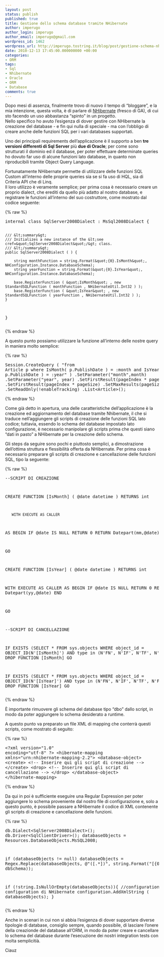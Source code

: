 ```yaml
---
layout: post
status: publish
published: true
title: Gestione dello schema database tramite NHibernate
author: imperugo
author_login: imperugo
author_email: imperugo@gmail.com
wordpress_id: 1462
wordpress_url: http://imperugo.tostring.it/blog/post/gestione-schema-nhibernate/
date: 2010-12-13 17:45:00.000000000 +00:00
categories:
- ORM
tags:
- Sql
- Nhibernate
- Oracle
- ORM
- Database
comments: true
---
```

<p>Dopo mesi di assenza, finalmente trovo di nuovo il tempo di “bloggare”, e la mia intenzione, questa volta, è di parlare di <a title="Posts su NHibernate" href="http://www.tostring.it/categories/archive/nhibernate/">NHibernate</a> (fresco di GA), di cui sto facendo un uso abbastanza “spinto” in un progetto.     <br />Nello specifico ho avuto l’esigenza di dover gestire con NHibernate la creazione del database - e fin qui nulla di speciale - ma con l’obbligo di creare anche delle funzioni SQL per i vari databases supportati.</p>  <p>Uno dei principali requirements dell’applicazione è il supporto a ben <strong>tre versioni differenti di Sql Server</strong> più <strong>due di Oracle</strong>; per come sono strutturati il dominio ed il database, per poter effettuare determinate queries ho dovuto far uso di alcune funzioni lato database, in quanto non riproducibili tramite Object Query Language.</p>  <p>Fortunatamente NHibernate permette di utilizzare delle funzioni SQL Custom all’interno delle proprie queries sia se si fa uso di HQL, sia di Criteria API che di Linq.    <br />Il loro utilizzo è veramente semplice; per prima cosa è necessario creare un proprio dialect, che erediti da quello più adatto al nostro database, e registrare le funzioni all’interno del suo costruttore, come mostrato dal codice seguente:</p>  {% raw %}<pre class="brush: csharp;">internal class SqlServer2008Dialect : MsSql2008Dialect {
    
    /// &lt;summary&gt;
    /// Initializes a new instance of the &lt;see cref=&quot;SqlServer2008Dialect&quot;/&gt; class.
    /// &lt;/summary&gt;
    public SqlServer2008Dialect ( ) {

        string monthFunction = string.Format(&quot;{0}.IsMonth&quot;, NHConfiguration.Instance.DatabaseSchema);
        string yearFunction = string.Format(&quot;{0}.IsYear&quot;, NHConfiguration.Instance.DatabaseSchema);

        base.RegisterFunction ( &quot;IsMonth&quot; , new StandardSQLFunction ( monthFunction , NHibernateUtil.Int32 ) );
        base.RegisterFunction ( &quot;IsYear&quot; , new StandardSQLFunction ( yearFunction , NHibernateUtil.Int32 ) );
    }
}</pre>{% endraw %}

<p>A questo punto possiamo utilizzare la funzione all’interno delle nostre query in maniera molto semplice:</p>

{% raw %}<pre class="brush: csharp;">Session.CreateQuery ( &quot;from Article p where IsMonth( p.PublishDate ) = :month and IsYear( p.PublishDate ) = :year&quot; )
    .SetParameter(&quot;month&quot;,month)
    .SetParameter(&quot;year&quot;, year)
    .SetFirstResult(pageIndex * pageSize)
    .SetFirstResult(pageIndex * pageSize)
    .SetMaxResults(pageSize)
    .SetReadOnly(!enableTracking)
    .List&lt;Article&gt;();</pre>{% endraw %}

<p>Come già detto in apertura, una delle caratteristiche dell’applicazione è la creazione ed aggiornamento del database tramite Nhibernate, il che si traduce nell’aggiungere gli scripts di creazione delle funzioni SQL lato codice; tuttavia, essendo lo schema del database impostato lato configurazione, è necessario manipolare gli scripts prima che questi siano “dati in pasto” a NHibernate per la creazione dello schema.</p>

<p>Gli steps da seguire sono pochi e piuttosto semplici, a dimostrazione dell’ottima struttura e flessibilità offerta da NHibernate. Per prima cosa è necessario preparare gli scripts di creazione e cancellazione delle funzioni SQL, tipo la seguente:</p>

{% raw %}<pre class="brush: sql;">--SCRIPT DI CREAZIONE

CREATE FUNCTION [IsMonth]
       (
@date datetime
       )
       RETURNS int

       WITH EXECUTE AS CALLER
AS
BEGIN
  IF @date IS NULL RETURN 0
    RETURN Datepart(mm,@date)
END

GO

CREATE FUNCTION [IsYear]
(
  @date datetime
)
RETURNS int

WITH EXECUTE AS CALLER
  AS
  BEGIN
    IF @date IS NULL RETURN 0
      RETURN Datepart(yy,@date)
  END

GO

--SCRIPT DI CANCELLAZIONE

IF  EXISTS (SELECT * FROM sys.objects WHERE object_id = OBJECT_ID(N'[IsMonth]') AND type in (N'FN', N'IF', N'TF', N'FS', N'FT'))
    DROP FUNCTION [IsMonth]
GO

IF  EXISTS (SELECT * FROM sys.objects WHERE object_id = OBJECT_ID(N'[IsYear]') AND type in (N'FN', N'IF', N'TF', N'FS', N'FT'))
    DROP FUNCTION [IsYear]
GO</pre>{% endraw %}

<p>È importante rimuovere gli schema del database tipo “dbo” dallo script, in modo da poter aggiungere lo schema desiderato a runtime.</p>

<p>A questo punto va preparato un file XML di mapping che conterrà questi scripts, come mostrato di seguito:</p>

{% raw %}<pre class="brush: xml;">&lt;?xml version=&quot;1.0&quot; encoding=&quot;utf-8&quot; ?&gt;
&lt;hibernate-mapping xmlns=&quot;urn:nhibernate-mapping-2.2&quot;&gt;
    &lt;database-object&gt;
        &lt;create&gt;
      &lt;!-- Inserire qui gli script di creazione --&gt;
        &lt;/create&gt;
        &lt;drop&gt;
      &lt;!-- Inserire qui gli script di cancellazione --&gt;
        &lt;/drop&gt;
    &lt;/database-object&gt;
&lt;/hibernate-mapping&gt;</pre>{% endraw %}

<p>Da qui in poi è sufficiente eseguire una Regular Expression per poter aggiungere lo schema proveniente dal nostro file di configurazione e, solo a questo punto, è possibile passare a NHibernate il codice di XML contenente gli scripts di creazione e cancellazione delle funzioni.</p>

{% raw %}<pre class="brush: xml;">db.Dialect&lt;SqlServer2008Dialect&gt;();
db.Driver&lt;SqlClientDriver&gt;();
databaseObjects = Resources.DatabaseObjects.MsSQL2008;

if (databaseObjects != null)
    databaseObjects = Regex.Replace(databaseObjects, @&quot;(\[.*\])&quot;, string.Format(&quot;[{0}].$1&quot;, dbSchema));

if (!string.IsNullOrEmpty(databaseObjects)){
    //configuration è la configuration di NHibernate
    configuration.AddXmlString ( databaseObjects);
}</pre>{% endraw %}

<p>Anche in scenari in cui non si abbia l’esigenza di dover supportare diverse tipologie di database, consiglio sempre, quando possibile, di lasciare l’onere della creazionde del database all’ORM, in modo da poter creare e cancellare lo schema del database durante l’esecuzione dei nostri integration tests con molta semplicitià.</p>

<p>Ciauz </p>
